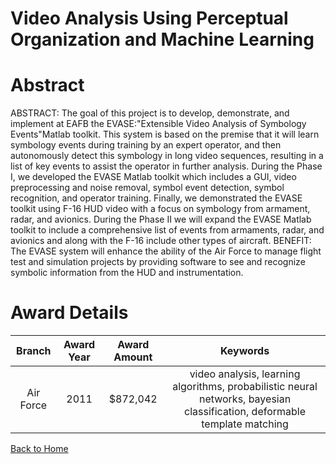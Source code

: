 
Video Analysis Using Perceptual Organization and Machine Learning
=================================================================

# Abstract


ABSTRACT:  The goal of this project is to develop, demonstrate, and implement at EAFB the EVASE:"Extensible Video Analysis of Symbology Events"Matlab toolkit. This system is based on the premise that it will learn symbology events during training by an expert operator, and then autonomously detect this symbology in long video sequences, resulting in a list of key events to assist the operator in further analysis. During the Phase I, we developed the EVASE Matlab toolkit which includes a GUI, video preprocessing and noise removal, symbol event detection, symbol recognition, and operator training. Finally, we demonstrated the EVASE toolkit using F-16 HUD video with a focus on symbology from armament, radar, and avionics. During the Phase II we will expand the EVASE Matlab toolkit to include a comprehensive list of events from armaments, radar, and avionics and along with the F-16 include other types of aircraft.  BENEFIT:  The EVASE system will enhance the ability of the Air Force to manage flight test and simulation projects by providing software to see and recognize symbolic information from the HUD and instrumentation.  

# Award Details

|Branch|Award Year|Award Amount|Keywords|
| :---: | :---: | :---: | :---: |
|Air Force|2011|$872,042|video analysis, learning algorithms, probabilistic neural networks, bayesian classification, deformable template matching|
  
  


[Back to Home](https://github.com/chrischow/dod_sbir_awards#1289)
